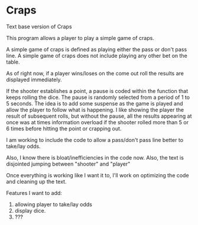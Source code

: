 # Craps
Text base version of Craps

This program allows a player to play a simple game of craps.

A simple game of craps is defined as playing either the pass or don't pass line.  A simple game of craps does not include playing any other bet on the table.

As of right now, if a player wins/loses on the come out roll the results are displayed immediately.

If the shooter establishes a point, a pause is coded within the function that keeps rolling the dice.  The pause is randomly selected from a period of 1 to 5 seconds.  The idea is to add some suspense as the game is played and allow the player to follow what is happening.  I like showing the player the result of subsequent rolls, but without the pause, all the results appearing at once was at times information overload if the shooter rolled more than 5 or 6 times before hitting the point or crapping out.

I am working to include the code to allow a pass/don't pass line better to take/lay odds.

Also, I know there is bloat/inefficiencies in the code now. Also, the text is disjointed jumping between "shooter" and "player" 

Once everything is working like I want it to, I'll work on optimizing the code and cleaning up the text.

Features I want to add:
  1. allowing player to take/lay odds
  2. display dice.
  3. ???
